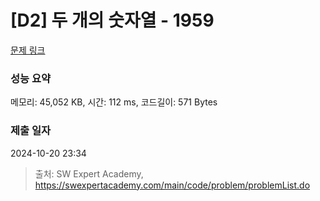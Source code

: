 # [D2] 두 개의 숫자열 - 1959 

[문제 링크](https://swexpertacademy.com/main/code/problem/problemDetail.do?contestProbId=AV5PpoFaAS4DFAUq) 

### 성능 요약

메모리: 45,052 KB, 시간: 112 ms, 코드길이: 571 Bytes

### 제출 일자

2024-10-20 23:34



> 출처: SW Expert Academy, https://swexpertacademy.com/main/code/problem/problemList.do